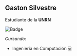 ## Gaston Silvestre

Estudiante de la **UNRN**

![Badge](https://bit.ly/icom-badge)

*Cursando*:
- Ingeniería en Computación 💻
